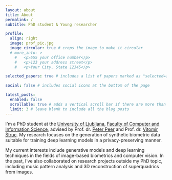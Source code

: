 ```yaml
---
layout: about
title: About
permalink: /
subtitle: PhD student & Young researcher

profile:
  align: right
  image: prof_pic.jpg
  image_circular: true # crops the image to make it circular
  # more_info: >
    #   <p>555 your office number</p>
    #   <p>123 your address street</p>
    #   <p>Your City, State 12345</p>

selected_papers: true # includes a list of papers marked as "selected={true}", order is reversed!

social: false # includes social icons at the bottom of the page

latest_posts:
  enabled: false
  scrollable: true # adds a vertical scroll bar if there are more than 3 new posts items
  limit: 3 # leave blank to include all the blog posts
---
```


I'm a PhD student at the [University of Ljubljana](https://www.uni-lj.si/en/university), [Faculty of Computer and Information Science](https://fri.uni-lj.si/en), advised by Prof. dr. [Peter Peer](https://fri.uni-lj.si/en/about-faculty/employees/peter-peer) and Prof. dr. [Vitomir Štruc](https://lmi.fe.uni-lj.si/en/vitomir-struc/). My research focuses on the generation of synthetic biometric data suitable for training deep learning models in a privacy-preserving manner. 

My current interests include generative models and deep learning techniques in the fields of image-based biometrics and computer vision. In the past, I’ve also collaborated on research projects outside my PhD topic, including music pattern analysis and 3D reconstruction of superquadrics from images.
